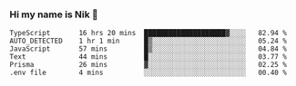### Hi my name is Nik 👋

<!--
**NikDoe/NikDoe** is a ✨ _special_ ✨ repository because its `README.md` (this file) appears on your GitHub profile.

Here are some ideas to get you started:

- 🔭 I’m currently working on ...
- 🌱 I’m currently learning ...
- 👯 I’m looking to collaborate on ...
- 🤔 I’m looking for help with ...
- 💬 Ask me about ...
- 📫 How to reach me: ...
- 😄 Pronouns: ...
- ⚡ Fun fact: ...
-->

<!--START_SECTION:waka-->

```text
TypeScript       16 hrs 20 mins  ████████████████████▓░░░░   82.94 %
AUTO_DETECTED    1 hr 1 min      █▒░░░░░░░░░░░░░░░░░░░░░░░   05.24 %
JavaScript       57 mins         █▒░░░░░░░░░░░░░░░░░░░░░░░   04.84 %
Text             44 mins         █░░░░░░░░░░░░░░░░░░░░░░░░   03.77 %
Prisma           26 mins         ▓░░░░░░░░░░░░░░░░░░░░░░░░   02.25 %
.env file        4 mins          ░░░░░░░░░░░░░░░░░░░░░░░░░   00.40 %
```

<!--END_SECTION:waka-->
